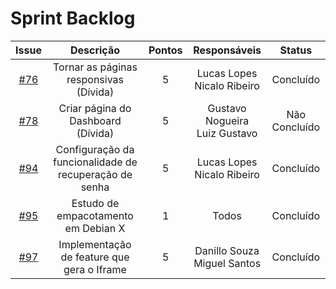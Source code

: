 # Sprint Backlog
|Issue|Descrição|Pontos|Responsáveis|Status|
|:---:|:---:|:---:|:---:|:---:|
|[#76](https://github.com/fga-eps-mds/2019.2-Questmark/issues/76)|Tornar as páginas responsivas (Dívida)|5|Lucas Lopes<br>Nicalo Ribeiro|Concluído|
|[#78](https://github.com/fga-eps-mds/2019.2-Questmark/issues/78)|Criar página do Dashboard (Dívida)|5|Gustavo Nogueira<br>Luiz Gustavo|Não Concluído|
|[#94](https://github.com/fga-eps-mds/2019.2-Questmark/issues/94)|Configuração da funcionalidade de recuperação de senha|5|Lucas Lopes<br>Nicalo Ribeiro|Concluído|
|[#95](https://github.com/fga-eps-mds/2019.2-Questmark/issues/95)|Estudo de empacotamento em Debian X|1|Todos|Concluído|
|[#97](https://github.com/fga-eps-mds/2019.2-Questmark/issues/97)|Implementação de feature que gera o Iframe|5|Danillo Souza<br>Miguel Santos|Concluído|